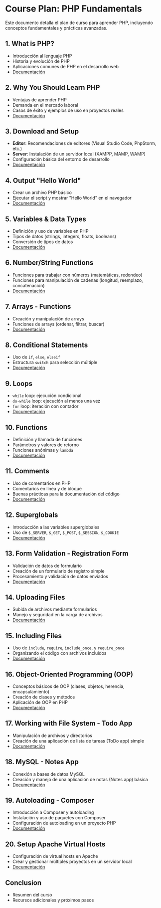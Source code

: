 # Course Plan: PHP Fundamentals

Este documento detalla el plan de curso para aprender PHP, incluyendo conceptos fundamentales y prácticas avanzadas.

## 1. What is PHP?
- Introducción al lenguaje PHP
- Historia y evolución de PHP
- Aplicaciones comunes de PHP en el desarrollo web
- [Documentación](01-introduction/README.md)

## 2. Why You Should Learn PHP
- Ventajas de aprender PHP
- Demanda en el mercado laboral
- Casos de éxito y ejemplos de uso en proyectos reales
- [Documentación](01-introduction/README.md)

## 3. Download and Setup
- **Editor**: Recomendaciones de editores (Visual Studio Code, PhpStorm, etc.)
- **Server**: Instalación de un servidor local (XAMPP, MAMP, WAMP)
- Configuración básica del entorno de desarrollo
- [Documentación](02-setup/README.md)

## 4. Output "Hello World"
- Crear un archivo PHP básico
- Ejecutar el script y mostrar "Hello World" en el navegador
- [Documentación](03-hello-world/index.php)

## 5. Variables & Data Types
- Definición y uso de variables en PHP
- Tipos de datos (strings, integers, floats, booleans)
- Conversión de tipos de datos
- [Documentación](04-variables/index.php)

## 6. Number/String Functions
- Funciones para trabajar con números (matemáticas, redondeo)
- Funciones para manipulación de cadenas (longitud, reemplazo, concatenación)
- [Documentación](05-functions/index.phd)

## 7. Arrays - Functions
- Creación y manipulación de arrays
- Funciones de arrays (ordenar, filtrar, buscar)
- [Documentación](08-arrays/index.php)

## 8. Conditional Statements
- Uso de `if`, `else`, `elseif`
- Estructura `switch` para selección múltiple
- [Documentación](06-conditionals/index.php)

## 9. Loops
- `while` loop: ejecución condicional
- `do-while` loop: ejecución al menos una vez
- `for` loop: iteración con contador
- [Documentación](07-loops/index.php)

## 10. Functions
- Definición y llamada de funciones
- Parámetros y valores de retorno
- Funciones anónimas y `lambda`
- [Documentación](05-functions/index.php)

## 11. Comments
- Uso de comentarios en PHP
- Comentarios en línea y de bloque
- Buenas prácticas para la documentación del código
- [Documentación](04-variables/index.php)

## 12. Superglobals
- Introducción a las variables superglobales
- Uso de `$_SERVER`, `$_GET`, `$_POST`, `$_SESSION`, `$_COOKIE`
- [Documentación](09-superglobals/index.php)

## 13. Form Validation - Registration Form
- Validación de datos de formulario
- Creación de un formulario de registro simple
- Procesamiento y validación de datos enviados
- [Documentación](10-form-validation/index.php)

## 14. Uploading Files
- Subida de archivos mediante formularios
- Manejo y seguridad en la carga de archivos
- [Documentación](11-file-upload/index.php)

## 15. Including Files
- Uso de `include`, `require`, `include_once`, y `require_once`
- Organizando el código con archivos incluidos
- [Documentación](12-including-files/index.php)

## 16. Object-Oriented Programming (OOP)
- Conceptos básicos de OOP (clases, objetos, herencia, encapsulamiento)
- Creación de clases y métodos
- Aplicación de OOP en PHP
- [Documentación](13-oop/index.php)

## 17. Working with File System - Todo App
- Manipulación de archivos y directorios
- Creación de una aplicación de lista de tareas (ToDo app) simple
- [Documentación](14-file-system/index.php)

## 18. MySQL - Notes App
- Conexión a bases de datos MySQL
- Creación y manejo de una aplicación de notas (Notes app) básica
- [Documentación](15-mysql/index.php)

## 19. Autoloading - Composer
- Introducción a Composer y autoloading
- Instalación y uso de paquetes con Composer
- Configuración de autoloading en un proyecto PHP
- [Documentación](16-autoloading/index.php)

## 20. Setup Apache Virtual Hosts
- Configuración de virtual hosts en Apache
- Crear y gestionar múltiples proyectos en un servidor local
- [Documentación](17-apache-virtual-hosts/README.md)

## Conclusion
- Resumen del curso
- Recursos adicionales y próximos pasos
